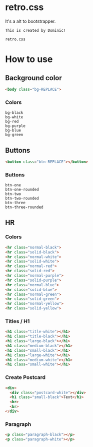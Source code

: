 # retro.css
It's a alt to bootstrapper.

```
This is created by Dominic!

retro.css
```

# How to use

## Background color
```html
<body class="bg-REPLACE">
```
### Colors
```
bg-black
bg-white
bg-red
bg-purple
bg-blue
bg-green
```

## Buttons
```html
<button class="btn-REPLACE"></button>
```

### Buttons
```
btn-one
btn-one-rounded
btn-two
btn-two-rounded
btn-three
btn-three-rounded
```

## HR

### Colors
```html
<hr class="normal-black">
<hr class="solid-black">
<hr class="normal-white">
<hr class="solid-white">
<hr class="normal-red">
<hr class="solid-red">
<hr class="normal-purple">
<hr class="solid-purple">
<hr class="normal-blue">
<hr class="solid-blue">
<hr class="normal-green">
<hr class="solid-green">
<hr class="normal-yellow">
<hr class="solid-yellow">
```

### Titles / H1

```html
<h1 class="title-white"></h1>
<h1 class="title-black"></h1>
<h1 class="large-black"></h1>
<h1 class="medium-black"></h1>
<h1 class="small-black"></h1>
<h1 class="large-white"></h1>
<h1 class="medium-white"></h1>
<h1 class="small-white"></h1>
```

### Create Postcard

```html
<div>
  <div class="postcard-white"></div>
  <h1 class="small-black">Text</h1>
  <br>
  <br>
</div>
```

### Paragraph

```html
<p class="paragraph-black"></p>
<p class="paragraph-white"></p>
```
